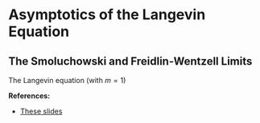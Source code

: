 
# Asymptotics of the Langevin Equation

## The Smoluchowski and Freidlin-Wentzell Limits

The Langevin equation (with $m=1$)



**References:**

- [These slides](http://wwwf.imperial.ac.uk/~pavl/lec_freid_wentz_smooluch.pdf)
<!--stackedit_data:
eyJoaXN0b3J5IjpbMTcxNTkzMzYxMl19
-->